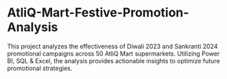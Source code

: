 # AtliQ-Mart-Festive-Promotion-Analysis
This project analyzes the effectiveness of Diwali 2023 and Sankranti 2024 promotional campaigns across 50 AtliQ Mart supermarkets. Utilizing Power BI, SQL &amp; Excel, the analysis provides actionable insights to optimize future promotional strategies.
